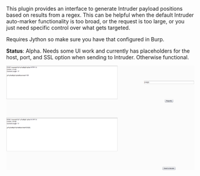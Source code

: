 This plugin provides an interface to generate Intruder payload positions based on results from a regex. This can be helpful when the default Intruder auto-marker functionality is too broad, or the request is too large, or you just need specific control over what gets targeted.

Requires Jython so make sure you have that configured in Burp.

**Status**: Alpha. Needs some UI work and currently has placeholders for the host, port, and SSL option when sending to Intruder. Otherwise functional.

![Screenshot of IntRudeX tab in Burp](/intrudex/intrudex-screenshot.png?raw=true "Screenshot of IntRudeX tab")
